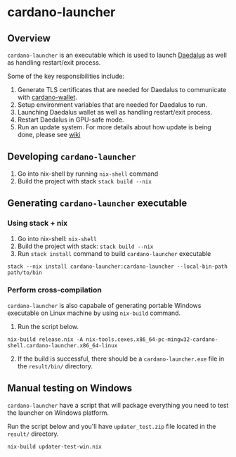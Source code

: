 # cardano-launcher

## Overview

`cardano-launcher` is an executable which is used to launch
[Daedalus](https://github.com/input-output-hk/daedalus) as well as handling
restart/exit process.

Some of the key responsibilities include:

1. Generate TLS certificates that are needed for Daedalus to communicate with [cardano-wallet](https://github.com/input-output-hk/cardano-wallet).
2. Setup environment variables that are needed for Daedalus to run.
3. Launching Daedalus wallet as well as handling restart/exit process.
4. Restart Daedalus in GPU-safe mode.
4. Run an update system. For more details about how update is being done, please see
[wiki](https://github.com/input-output-hk/cardano-shell/wiki/How-update-is-being-done-in-Cardano)

## Developing `cardano-launcher`

1. Go into nix-shell by running `nix-shell` command
2. Build the project with stack `stack build --nix`

## Generating `cardano-launcher` executable

### Using stack + nix

1. Go into nix-shell: `nix-shell`
2. Build the project with stack: `stack build --nix`
3. Run `stack install` command to build `cardano-launcher` executable

```terminal
stack --nix install cardano-launcher:cardano-launcher --local-bin-path path/to/bin
```

### Perform cross-compilation

`cardano-launcher` is also capabale of generating portable Windows executable 
on Linux machine by using `nix-build` command.

1. Run the script below.

```terminal
nix-build release.nix -A nix-tools.cexes.x86_64-pc-mingw32-cardano-shell.cardano-launcher.x86_64-linux
```

2. If the build is successful, there should be a `cardano-launcher.exe` file in the 
`result/bin/` directory.

## Manual testing on Windows

`cardano-launcher` have a script that will package everything you need to test the
launcher on Windows platform.

Run the script below and you'll have `updater_test.zip` file located in the `result/`
directory.

```terminal
nix-build updater-test-win.nix
```
